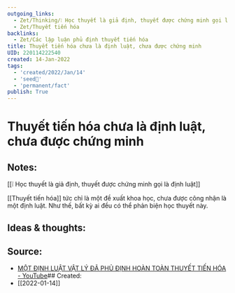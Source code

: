 ```yaml
---
outgoing_links:
  - Zet/Thinking/❕ Học thuyết là giả định, thuyết được chứng minh gọi là định luật
  - Zet/Thuyết tiến hóa
backlinks:
  - Zet/Các lập luận phủ định thuyết tiến hóa
title: Thuyết tiến hóa chưa là định luật, chưa được chứng minh
UID: 220114222540
created: 14-Jan-2022
tags:
  - 'created/2022/Jan/14'
  - 'seed🥜'
  - 'permanent/fact'
publish: True
---
```

# Thuyết tiến hóa chưa là định luật, chưa được chứng minh

## Notes:
[[❕ Học thuyết là giả định, thuyết được chứng minh gọi là định luật]]

[[Thuyết tiến hóa]] tức chỉ là một đề xuất khoa học, chưa được công nhận là một định luật. Như thế, bất kỳ ai đều có thể phản biện học thuyết này.

## Ideas & thoughts:

## Source:
- [MỘT ĐỊNH LUẬT VẬT LÝ ĐÃ PHỦ ĐỊNH HOÀN TOÀN THUYẾT TIẾN HÓA - YouTube](https://www.youtube.com/watch?v=gTfflUngBZA)## Created:
- [[2022-01-14]]
